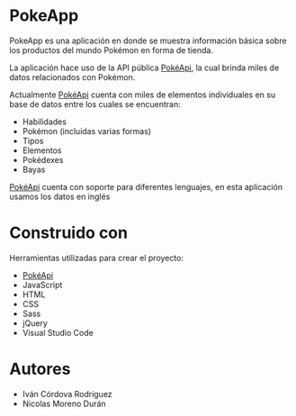 # PokeApp
PokeApp es una aplicación en donde se muestra información básica sobre los productos del mundo Pokémon en forma de tienda.

La aplicación hace uso de la API pública [PokéApi](https://pokeapi.co/ "PokéApi"), la cual brinda miles de datos relacionados con Pokémon. 

Actualmente [PokéApi](https://pokeapi.co/ "PokéApi") cuenta con miles de elementos individuales en su base de datos entre los cuales se encuentran:
- Habilidades
- Pokémon (incluidas varias formas)
- Tipos
- Elementos
- Pokédexes
- Bayas

[PokéApi](https://pokeapi.co/ "PokéApi") cuenta con soporte para diferentes lenguajes, en esta aplicación usamos los datos en inglés 

# Construido con
Herramientas utilizadas para crear el proyecto:
- [PokéApi](https://pokeapi.co/ "PokéApi") 
- JavaScript
- HTML
- CSS
- Sass
- jQuery
- Visual Studio Code
# Autores
- Iván Córdova Rodriguez
- Nicolas Moreno Durán